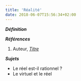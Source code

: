 ```yaml
---
title: 'Réalité'
date: 2018-06-07T15:56:34+02:00
---
```


***Définition*** 

>

***Références***

1. Auteur, <u>*Titre*</u>

***Sujets***

- Le réel est-il rationnel ?
- Le virtuel et le réel
